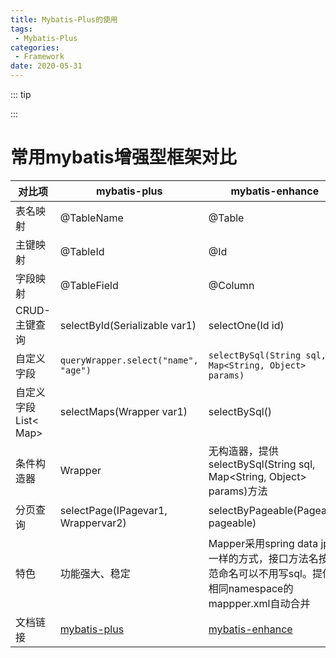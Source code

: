 ```yaml
---
title: Mybatis-Plus的使用
tags:
 - Mybatis-Plus
categories:
 - Framework
date: 2020-05-31
---
```


::: tip

:::

<!-- more -->

# 常用mybatis增强型框架对比

| 对比项               | mybatis-plus                                                 | mybatis-enhance                                              | fastmybatis                                                  | mapper                                                       |
| -------------------- | ------------------------------------------------------------ | ------------------------------------------------------------ | ------------------------------------------------------------ | ------------------------------------------------------------ |
| 表名映射             | @TableName                                                   | @Table                                                       | JPA:@Table                                                   | JPA:@Table                                                   |
| 主键映射             | @TableId                                                     | @Id                                                          | JPA:@Id                                                      | JPA:@Id                                                      |
| 字段映射             | @TableField                                                  | @Column                                                      | JPA:@Column                                                  | JPA:@Column                                                  |
| CRUD-主键查询        | selectById(Serializable var1)                                | selectOne(Id id)                                             | getById(ID var1)                                             | selectByPrimaryKey(Object var1)                              |
| 自定义字段           | `queryWrapper.select("name", "age")`                         | `selectBySql(String sql, Map<String, Object> params)`        | `mapper.listMap(columns, query)`                             | `example.selectProperties("id", "countryname");``Example.builder(Country.class)        .select("countryname")` |
| 自定义字段List< Map> | selectMaps(Wrapper var1)                                     | selectBySql()                                                | mapper.listMap(columns, query)                               | 无                                                           |
| 条件构造器           | Wrapper                                                      | 无构造器，提供selectBySql(String sql, Map<String, Object> params)方法 | Query                                                        | Example/Weekend                                              |
| 分页查询             | selectPage(IPagevar1, Wrappervar2)                           | selectByPageable(Pageable pageable)                          | new Query().page(1, 2)                                       | selectByExample(weekend) 实体类中包含page/rows字段           |
| 特色                 | 功能强大、稳定                                               | Mapper采用spring data jpa一样的方式，接口方法名按规范命名可以不用写sql。提供相同namespace的mappper.xml自动合并 | Query条件构造简单方便，而且提供相同namespace的mapper.xml自动合并 | 提供Example、Weekend                                         |
| 文档链接             | [mybatis-plus](http://baomidou.oschina.io/mybatis-plus-doc/#/?id=) | [mybatis-enhance](https://gitee.com/hengboy/mybatis-enhance) | [fastmybatis](https://durcframework.gitee.io/fastmybatis/)   | [mapper](https://gitee.com/free/Mapper/wikis/1.3-spring-boot?sort_id=208198) |